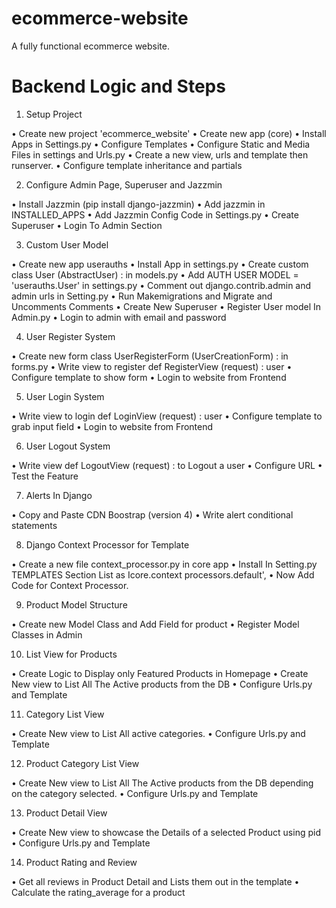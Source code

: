 # ecommerce-website
A fully functional ecommerce website.

# Backend Logic and Steps

1. Setup Project

• Create new project 'ecommerce_website'
• Create new app (core)
• Install Apps in Settings.py
• Configure Templates
• Configure Static and Media Files in settings and Urls.py
• Create a new view, urls and template then runserver.
• Configure template inheritance and partials

2. Configure Admin Page, Superuser and Jazzmin

• Install Jazzmin (pip install django-jazzmin)
• Add jazzmin in INSTALLED_APPS
• Add Jazzmin Config Code in Settings.py
• Create Superuser
• Login To Admin Section

3. Custom User Model

• Create new app userauths
• Install App in settings.py
• Create custom class User (AbstractUser) : in models.py
• Add AUTH USER MODEL = 'userauths.User' in settings.py
• Comment out django.contrib.admin and admin urls in Setting.py
• Run Makemigrations and Migrate and Uncomments Comments
• Create New Superuser
• Register User model In Admin.py
• Login to admin with email and password

4. User Register System

• Create new form class UserRegisterForm (UserCreationForm) : in forms.py
• Write view to register def RegisterView (request) : user
• Configure template to show form
• Login to website from Frontend

5. User Login System

• Write view to login def LoginView (request) : user
• Configure template to grab input field
• Login to website from Frontend

6. User Logout System

• Write view def LogoutView (request) : to Logout a user
• Configure URL
• Test the Feature

7. Alerts In Django

• Copy and Paste CDN Boostrap (version 4)
• Write alert conditional statements

8. Django Context Processor for Template

• Create a new file context_processor.py in core app
• Install In Setting.py TEMPLATES Section List as Icore.context processors.default',
• Now Add Code for Context Processor.

9. Product Model Structure

• Create new Model Class and Add Field for product
• Register Model Classes in Admin

10. List View for Products

• Create Logic to Display only Featured Products in Homepage
• Create New view to List All The Active products from the DB
• Configure Urls.py and Template

11. Category List View

• Create New view to List All active categories.
• Configure Urls.py and Template


12. Product Category List View

• Create New view to List All The Active products from the DB depending on the category selected.
• Configure Urls.py and Template

13. Product Detail View

• Create New view to showcase the Details of a selected Product using pid
• Configure Urls.py and Template

14. Product Rating and Review

• Get all reviews in Product Detail and Lists them out in the template
• Calculate the rating_average for a product
